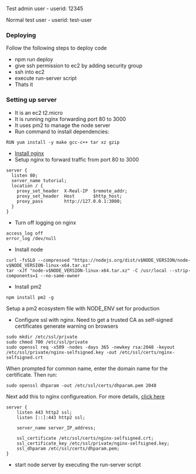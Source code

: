 Test admin user - 
userid: 12345

Normal test user - 
userid: test-user

### Deploying

Follow the following steps to deploy code
- npm run deploy
- give ssh permission to ec2 by adding security group
- ssh into ec2
- execute run-server script
- Thats it

### Setting up server

- It is an ec2 t2.micro
- It is running nginx forwarding port 80 to 3000
- It uses pm2 to manage the node server
- Run command to install dependencies:

```
RUN yum install -y make gcc-c++ tar xz gzip
```

- [Install nginx](https://docs.nginx.com/nginx/admin-guide/installing-nginx/installing-nginx-open-source/)
- Setup nginx to forward traffic from port 80 to 3000

```
server {
  listen 80;
  server_name tutorial;
  location / {
    proxy_set_header  X-Real-IP  $remote_addr;
    proxy_set_header  Host       $http_host;
    proxy_pass        http://127.0.0.1:3000;
  }
}
```

- Turn off logging on nginx

```
access_log off
error_log /dev/null
```

- Install node

```
curl -fsSLO --compressed "https://nodejs.org/dist/v$NODE_VERSION/node-v$NODE_VERSION-linux-x64.tar.xz"
tar -xJf "node-v$NODE_VERSION-linux-x64.tar.xz" -C /usr/local --strip-components=1 --no-same-owner
```

- Install pm2

```
npm install pm2 -g
```

Setup a pm2 ecosystem file with NODE_ENV set for production

- Configure ssl with nginx. Need to get a trusted CA as self-signed certificates generate warning on browsers

```
sudo mkdir /etc/ssl/private
sudo chmod 700 /etc/ssl/private
sudo openssl req -x509 -nodes -days 365 -newkey rsa:2048 -keyout /etc/ssl/private/nginx-selfsigned.key -out /etc/ssl/certs/nginx-selfsigned.crt
```

When prompted for common name, enter the domain name for the certificate. Then run:

```
sudo openssl dhparam -out /etc/ssl/certs/dhparam.pem 2048
```

Next add this to nginx configureation. For more details, [click here](https://www.digitalocean.com/community/tutorials/how-to-create-a-self-signed-ssl-certificate-for-nginx-on-centos-7)

```
server {
    listen 443 http2 ssl;
    listen [::]:443 http2 ssl;

    server_name server_IP_address;

    ssl_certificate /etc/ssl/certs/nginx-selfsigned.crt;
    ssl_certificate_key /etc/ssl/private/nginx-selfsigned.key;
    ssl_dhparam /etc/ssl/certs/dhparam.pem;
}
```

- start node server by executing the run-server script
